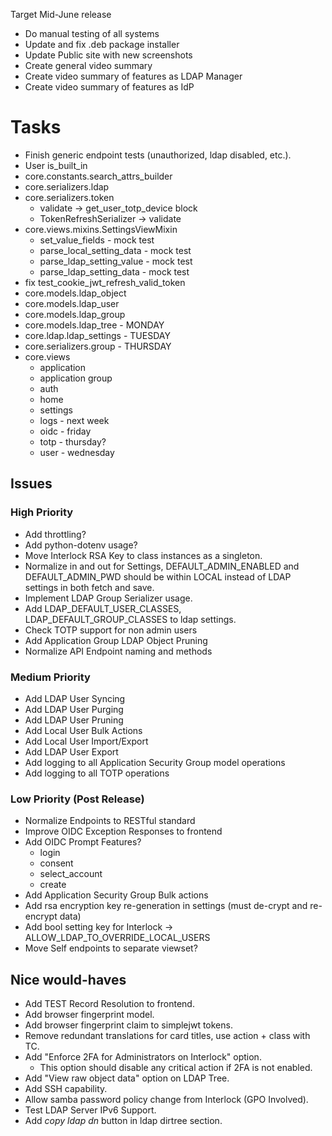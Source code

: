 Target Mid-June release
* Do manual testing of all systems
* Update and fix .deb package installer
* Update Public site with new screenshots
* Create general video summary
* Create video summary of features as LDAP Manager
* Create video summary of features as IdP

# Tasks
* Finish generic endpoint tests (unauthorized, ldap disabled, etc.).
* User is_built_in <d>
* core.constants.search_attrs_builder
* core.serializers.ldap <d>
* core.serializers.token
	* validate -> get_user_totp_device block
	* TokenRefreshSerializer -> validate
* core.views.mixins.SettingsViewMixin
	* set_value_fields - mock test
	* parse_local_setting_data - mock test
	* parse_ldap_setting_value - mock test
	* parse_ldap_setting_data - mock test
* fix test_cookie_jwt_refresh_valid_token <d>
* core.models.ldap_object <d>
* core.models.ldap_user <d>
* core.models.ldap_group <d>
* core.models.ldap_tree - MONDAY <d>
* core.ldap.ldap_settings - TUESDAY <d>
* core.serializers.group - THURSDAY <d>
* core.views
	* application <d>
	* application group <d>
	* auth <d>
	* home <d>
	* settings <d>
	* logs - next week <d>
	* oidc - friday <d>
	* totp - thursday? <d>
	* user - wednesday <d>

## Issues
### High Priority
* Add throttling?
* Add python-dotenv usage?
* Move Interlock RSA Key to class instances as a singleton. <d>
* Normalize in and out for Settings, DEFAULT_ADMIN_ENABLED and DEFAULT_ADMIN_PWD
	should be within LOCAL instead of LDAP settings in both fetch and save.
* Implement LDAP Group Serializer usage.
* Add LDAP_DEFAULT_USER_CLASSES, LDAP_DEFAULT_GROUP_CLASSES to ldap settings.
* Check TOTP support for non admin users
* Add Application Group LDAP Object Pruning
* Normalize API Endpoint naming and methods

### Medium Priority
* Add LDAP User Syncing <d>
* Add LDAP User Purging <d>
* Add LDAP User Pruning <d>
* Add Local User Bulk Actions
* Add Local User Import/Export
* Add LDAP User Export
* Add logging to all Application Security Group model operations
* Add logging to all TOTP operations

### Low Priority (Post Release)
* Normalize Endpoints to RESTful standard
* Improve OIDC Exception Responses to frontend
* Add OIDC Prompt Features?
	* login <d>
	* consent <d>
	* select_account <n>
	* create <n>
* Add Application Security Group Bulk actions
* Add rsa encryption key re-generation in settings (must de-crypt and re-encrypt data)
* Add bool setting key for Interlock -> ALLOW_LDAP_TO_OVERRIDE_LOCAL_USERS
* Move Self endpoints to separate viewset?

## Nice would-haves
* Add TEST Record Resolution to frontend.
* Add browser fingerprint model.
* Add browser fingerprint claim to simplejwt tokens.
* Remove redundant translations for card titles, use action + class with TC.
* Add "Enforce 2FA for Administrators on Interlock" option.
	* This option should disable any critical action if 2FA is not enabled.
* Add "View raw object data" option on LDAP Tree.
* Add SSH capability.
* Allow samba password policy change from Interlock (GPO Involved).
* Test LDAP Server IPv6 Support.
* Add *copy ldap dn* button in ldap dirtree section.
